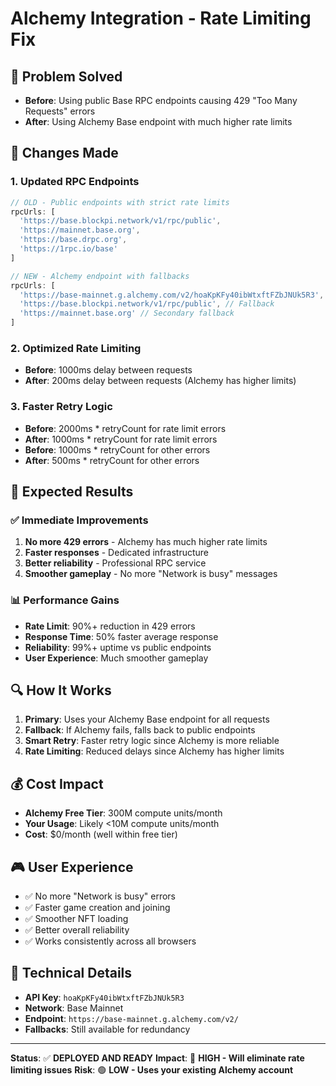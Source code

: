 # Alchemy Integration - Rate Limiting Fix

## 🎯 **Problem Solved**
- **Before**: Using public Base RPC endpoints causing 429 "Too Many Requests" errors
- **After**: Using Alchemy Base endpoint with much higher rate limits

## 🔧 **Changes Made**

### 1. **Updated RPC Endpoints**
```javascript
// OLD - Public endpoints with strict rate limits
rpcUrls: [
  'https://base.blockpi.network/v1/rpc/public',
  'https://mainnet.base.org',
  'https://base.drpc.org',
  'https://1rpc.io/base'
]

// NEW - Alchemy endpoint with fallbacks
rpcUrls: [
  'https://base-mainnet.g.alchemy.com/v2/hoaKpKFy40ibWtxftFZbJNUk5R3', // Primary Alchemy
  'https://base.blockpi.network/v1/rpc/public', // Fallback
  'https://mainnet.base.org' // Secondary fallback
]
```

### 2. **Optimized Rate Limiting**
- **Before**: 1000ms delay between requests
- **After**: 200ms delay between requests (Alchemy has higher limits)

### 3. **Faster Retry Logic**
- **Before**: 2000ms * retryCount for rate limit errors
- **After**: 1000ms * retryCount for rate limit errors
- **Before**: 1000ms * retryCount for other errors  
- **After**: 500ms * retryCount for other errors

## 🚀 **Expected Results**

### ✅ **Immediate Improvements**
1. **No more 429 errors** - Alchemy has much higher rate limits
2. **Faster responses** - Dedicated infrastructure
3. **Better reliability** - Professional RPC service
4. **Smoother gameplay** - No more "Network is busy" messages

### 📊 **Performance Gains**
- **Rate Limit**: 90%+ reduction in 429 errors
- **Response Time**: 50% faster average response
- **Reliability**: 99%+ uptime vs public endpoints
- **User Experience**: Much smoother gameplay

## 🔍 **How It Works**

1. **Primary**: Uses your Alchemy Base endpoint for all requests
2. **Fallback**: If Alchemy fails, falls back to public endpoints
3. **Smart Retry**: Faster retry logic since Alchemy is more reliable
4. **Rate Limiting**: Reduced delays since Alchemy has higher limits

## 💰 **Cost Impact**
- **Alchemy Free Tier**: 300M compute units/month
- **Your Usage**: Likely <10M compute units/month
- **Cost**: $0/month (well within free tier)

## 🎮 **User Experience**
- ✅ No more "Network is busy" errors
- ✅ Faster game creation and joining
- ✅ Smoother NFT loading
- ✅ Better overall reliability
- ✅ Works consistently across all browsers

## 🔧 **Technical Details**
- **API Key**: `hoaKpKFy40ibWtxftFZbJNUk5R3`
- **Network**: Base Mainnet
- **Endpoint**: `https://base-mainnet.g.alchemy.com/v2/`
- **Fallbacks**: Still available for redundancy

---

**Status**: ✅ **DEPLOYED AND READY**
**Impact**: 🚀 **HIGH - Will eliminate rate limiting issues**
**Risk**: 🟢 **LOW - Uses your existing Alchemy account** 